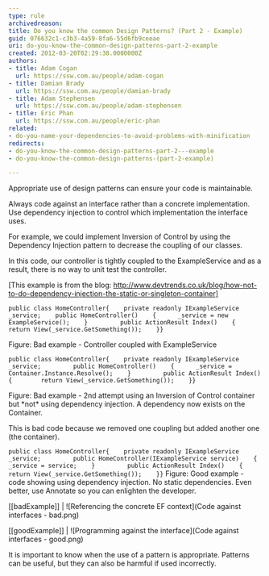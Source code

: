 ```yaml
---
type: rule
archivedreason: 
title: Do you know the common Design Patterns? (Part 2 - Example)
guid: 076632c1-c3b3-4a59-8fa6-55d6fb9ceeae
uri: do-you-know-the-common-design-patterns-part-2-example
created: 2012-03-20T02:29:38.0000000Z
authors:
- title: Adam Cogan
  url: https://ssw.com.au/people/adam-cogan
- title: Damian Brady
  url: https://ssw.com.au/people/damian-brady
- title: Adam Stephensen
  url: https://ssw.com.au/people/adam-stephensen
- title: Eric Phan
  url: https://ssw.com.au/people/eric-phan
related:
- do-you-name-your-dependencies-to-avoid-problems-with-minification
redirects:
- do-you-know-the-common-design-patterns-part-2---example
- do-you-know-the-common-design-patterns-(part-2-example)

---
```


Appropriate use of design patterns can ensure your code is maintainable.

<!--endintro-->

Always code against an interface rather than a concrete implementation. Use dependency injection to control which implementation the interface uses.

For example, we could implement Inversion of Control by using the Dependency Injection pattern to decrease the coupling of our classes.

In this code, our controller is tightly coupled to the ExampleService and as a result, there is no way to unit test the controller.

[This example is from the blog: http://www.devtrends.co.uk/blog/how-not-to-do-dependency-injection-the-static-or-singleton-container]

`public class HomeController{    private readonly IExampleService _service;    public HomeController()    {      _service = new ExampleService();    }         public ActionResult Index()    {        return View(_service.GetSomething());    }}`

Figure: Bad example - Controller coupled with ExampleService

`public class HomeController{    private readonly IExampleService _service;         public HomeController()    {      _service = Container.Instance.Resolve();    }         public ActionResult Index()    {        return View(_service.GetSomething());    }}`

Figure: Bad example - 2nd attempt using an Inversion of Control container but \*not\* using dependency injection. A dependency now exists on the Container.

This is bad code because we removed one coupling but added another one (the container).

`public class HomeController{    private readonly IExampleService _service;         public HomeController(IExampleService service)    {      _service = service;    }         public ActionResult Index()    {        return View(_service.GetSomething());    }}`
Figure: Good example - code showing using dependency injection. No static dependencies. 
Even better, use Annotate so you can enlighten the developer.


[[badExample]]
| ![Referencing the concrete EF context](Code against interfaces - bad.png)


[[goodExample]]
| ![Programming against the interface](Code against interfaces - good.png)

It is important to know when the use of a pattern is appropriate.  Patterns can be useful, but they can also be harmful if used incorrectly.
